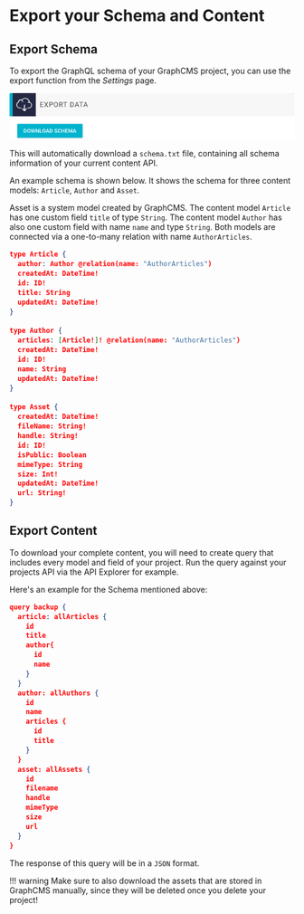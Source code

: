 # Export your Schema and Content


## Export Schema

To export the GraphQL schema of your GraphCMS project, you can use the export function from the _Settings_ page.

![Screenshot](../img/guides/download_schema_and_content.png)

This will automatically download a `schema.txt` file, containing all schema information of your current content API.

An example schema is shown below. It shows the schema for three content models: `Article`, `Author` and `Asset`.

Asset is a system model created by GraphCMS.
The content model `Article` has one custom field `title` of type `String`. The content model `Author` has also one custom field with name `name` and type `String`.
Both models are connected via a one-to-many relation with name `AuthorArticles`.

```json
type Article {
  author: Author @relation(name: "AuthorArticles")
  createdAt: DateTime!
  id: ID!
  title: String
  updatedAt: DateTime!
}

type Author {
  articles: [Article!]! @relation(name: "AuthorArticles")
  createdAt: DateTime!
  id: ID!
  name: String
  updatedAt: DateTime!
}

type Asset {
  createdAt: DateTime!
  fileName: String!
  handle: String!
  id: ID!
  isPublic: Boolean
  mimeType: String
  size: Int!
  updatedAt: DateTime!
  url: String!
}
```
## Export Content

To download your complete content, you will need to create query that includes every model and field of your project. Run the query against your projects API via the API Explorer for example.

Here's an example for the Schema mentioned above:

```json
query backup {
  article: allArticles {
    id
    title
    author{
      id
      name
    }
  }
  author: allAuthors {
    id
    name
    articles {
      id
      title
    }
  }
  asset: allAssets {
    id
    filename
    handle
    mimeType
    size
    url
  }
}
```

The response of this query will be in a `JSON` format.

!!! warning
    Make sure to also download the assets that are stored in GraphCMS manually, since they will be deleted once you delete your project!
